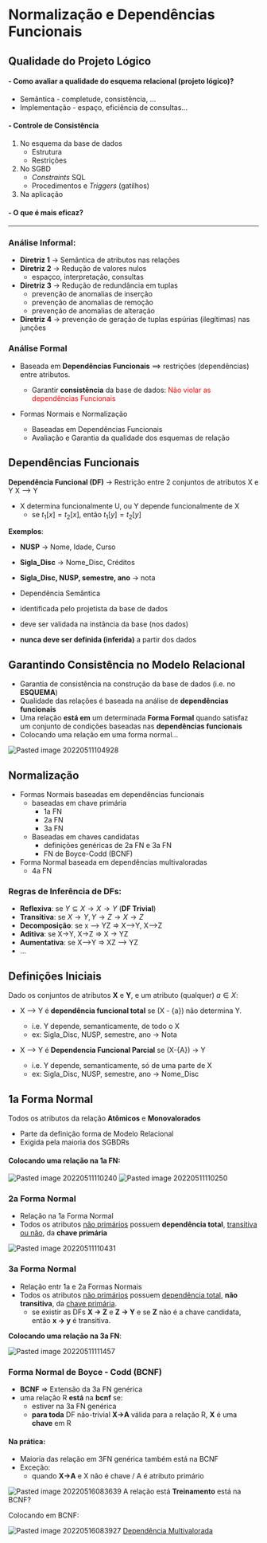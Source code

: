 # Normalização e Dependências Funcionais

## Qualidade do Projeto Lógico

#### - Como avaliar a qualidade do esquema relacional (projeto lógico)?

- Semântica - completude, consistência, ...
- Implementação - espaço, eficiência de consultas...

#### - Controle de Consistência
1) No esquema da base de dados
	- Estrutura
	- Restrições
2) No SGBD
	- *Constraints* SQL
	- Procedimentos e *Triggers* (gatilhos)
3) Na aplicação

#### - O que é mais eficaz?

--- 

### Análise Informal:
- **Diretriz 1** -> Semântica de atributos nas relações
- **Diretriz 2** -> Redução de valores nulos
	- espaçco, interpretação, consultas
- **Diretriz 3** -> Redução de redundância em tuplas
	- prevenção de anomalias de inserção
	- prevenção de anomalias de remoção
	- prevenção de anomalias de alteração
- **Diretriz 4** -> prevenção de geração de tuplas espúrias (ilegítimas) nas junções

### Análise Formal
- Baseada em **Dependências Funcionais** ==> restrições (dependências) entre atributos.
	- Garantir **consistência** da base de dados: <span style="color:red">Não violar as dependências Funcionais</span>

- Formas Normais e Normalização
	- Baseadas em Dependências Funcionais
	- Avaliação e Garantia da qualidade dos esquemas de relação

## Dependências Funcionais
 **Dependência Funcional (DF)** -> Restrição entre 2 conjuntos de atributos X e Y
					X --> Y
- X determina funcionalmente U, ou Y depende funcionalmente de X
	- se $t_1[x] = t_2[x]$, então $t_1[y] = t_2[y]$

**Exemplos**: 

- **NUSP** -> Nome, Idade, Curso
- **Sigla_Disc** -> Nome_Disc, Créditos
- **Sigla_Disc, NUSP, semestre, ano** -> nota

- Dependência Semântica
- identificada pelo projetista da base de dados
- deve ser validada na instância da base (nos dados)
- **nunca deve ser definida (inferida)**  a partir dos dados

## Garantindo Consistência no Modelo Relacional
- Garantia de consistência na construção da base de dados (i.e. no **ESQUEMA**)
- Qualidade das relações é baseada na análise de **dependências funcionais**
- Uma relação **está em** um determinada **Forma Formal** quando satisfaz um conjunto de condições baseadas nas **dependências funcionais**
- Colocando uma relação em uma forma normal...

![Pasted image 20220511104928](imgs/Pasted%20image%2020220511104928.png)
## Normalização

- Formas Normais baseadas em dependências funcionais
	- baseadas em chave primária
		- 1a FN
		- 2a FN
		- 3a FN
	- Baseadas em chaves candidatas
		- definições genéricas de 2a FN e 3a FN
		- FN de Boyce-Codd (BCNF)
- Forma Normal baseada em dependências multivaloradas
	- 4a FN

### Regras de Inferência de DFs:
- **Reflexiva**: se $Y \subseteq X \longrightarrow X \rightarrow Y$ (**DF Trivial**)
- **Transitiva**: se $X \rightarrow Y, Y \rightarrow Z \longrightarrow X \rightarrow Z$
- **Decomposição**: se x --> YZ => X-->Y, X-->Z
- **Aditiva**: se X->Y, X->Z => X -> YZ
- **Aumentativa**: se X-->Y => XZ --> YZ
- ...

## Definições Iniciais
Dado os conjuntos de atributos **X** e **Y**, e um atributo (qualquer) $a \in X$:

- X --> Y é **dependência funcional total** se (X - {a}) não determina Y.
	- i.e. Y depende, semanticamente, de todo o X
	- ex: Sigla_Disc, NUSP, semestre, ano -> Nota

- X --> Y é **Dependencia Funcional Parcial** se (X-{A}) -> Y
	- i.e. Y depende, semanticamente, só de uma parte de X
	- ex: Sigla_Disc, NUSP, semestre, ano -> Nome_Disc

## 1a Forma Normal
Todos os atributos da relação **Atômicos** e **Monovalorados**
- Parte da definição forma de Modelo Relacional
- Exigida pela maioria dos SGBDRs

#### Colocando uma relação na 1a FN:
![Pasted image 20220511110240](imgs/Pasted%20image%2020220511110240.png)
![Pasted image 20220511110250](imgs/Pasted%20image%2020220511110250.png)
### 2a Forma Normal
- Relação na 1a Forma Normal
- Todos os atributos <u>não primários</u> possuem **dependência total**, <u>transitiva ou não</u>, da **chave primária**

![Pasted image 20220511110431](imgs/Pasted%20image%2020220511110431.png)
### 3a Forma Normal
- Relação entr 1a e 2a Formas Normais
- Todos os atributos <u>não primários</u> possuem <u>dependência total</u>, **não transitiva**, da <u>chave primária</u>.
	- se existir as DFs **X -> Z** e **Z -> Y** e se **Z** não é a chave candidata, então **x -> y** é transitiva.

**Colocando uma relação na 3a FN**:

![Pasted image 20220511111457](imgs/Pasted%20image%2020220511111457.png)
### Forma Normal de Boyce - Codd (BCNF)
- **BCNF** => Extensão da 3a FN genérica
- uma relação R **está** na **bcnf** se:
	- estiver na 3a FN genérica
	- **para toda** DF não-trivial **X->A** válida para a relação R, **X** é uma **chave** em R

#### Na prática:
- Maioria das relação em 3FN genérica também está na BCNF
- Exceção:
	- quando **X->A** e X não é chave / A é atributo primário

![Pasted image 20220516083639](imgs/Pasted%20image%2020220516083639.png)
A relação está **Treinamento** está na BCNF?

Colocando em BCNF:

![Pasted image 20220516083927](imgs/Pasted%20image%2020220516083927.png)
[Dependência Multivalorada](Depend%C3%AAncia%20Multivalorada.md)